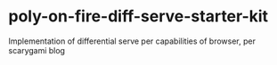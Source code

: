 # poly-on-fire-diff-serve-starter-kit
Implementation of differential serve per capabilities of browser, per scarygami blog
